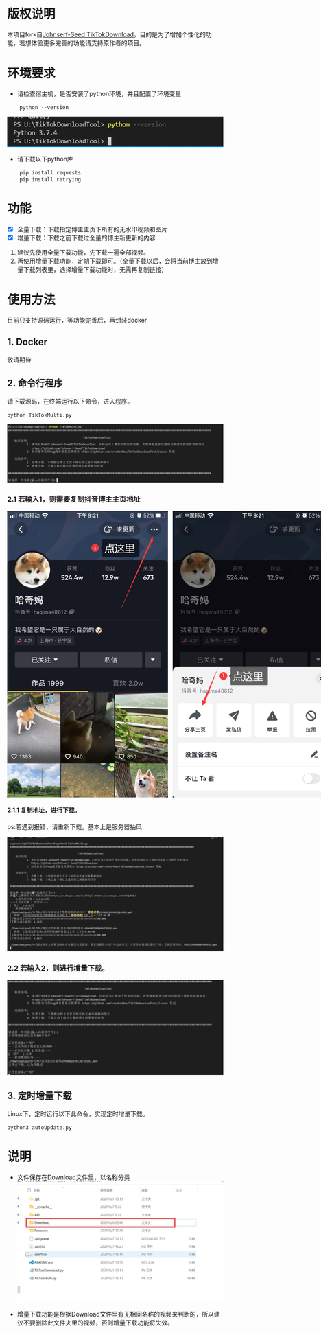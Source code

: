 # 版权说明
本项目fork自[Johnserf-Seed TikTokDownload](https://github.com/Johnserf-Seed/TikTokDownload)。目的是为了增加个性化的功能，若想体验更多完善的功能请支持原作者的项目。

# 环境要求
- 请检查宿主机，是否安装了python环境，并且配置了环境变量
~~~
    python --version 
~~~
![python环境](./Resource/python.jpg)

- 请下载以下python库
~~~
    pip install requests
    pip install retrying
~~~

# 功能
- [x] 全量下载：下载指定博主主页下所有的无水印视频和图片
- [x] 增量下载：下载之前下载过全量的博主新更新的内容

1. 建议先使用全量下载功能，先下载一遍全部视频。
2. 再使用增量下载功能，定期下载即可。（全量下载以后，会将当前博主放到增量下载列表里，选择增量下载功能时，无需再复制链接）

# 使用方法
目前只支持源码运行，等功能完善后，再封装docker

## 1. Docker 
敬请期待

## 2. 命令行程序

请下载源码，在终端运行以下命令，进入程序。

~~~
python TikTokMulti.py
~~~
![python环境](./Resource/guide.jpg)

### 2.1 若输入1，则需要复制抖音博主主页地址

<div style='display:flex;'>
    <img width='375px' height='667px' src='./Resource/userHomeStep1.jpg'>
    &nbsp;&nbsp;&nbsp;
    <img width='375px' height='667px' src='./Resource/userHomeStep2.png'>
    &nbsp;&nbsp;&nbsp;
    <img width='375px' height='667px' src='./Resource/userHomeStep3.png'>
</div>


#### 2.1.1 复制地址，进行下载。
ps:若遇到报错，请重新下载。基本上是服务器抽风

![step3](./Resource/fullDownload.jpg)


### 2.2 若输入2，则进行增量下载。

![增量下载](./Resource/updateDownload.jpg)


## 3. 定时增量下载
Linux下，定时运行以下此命令，实现定时增量下载。

~~~
python3 autoUpdate.py
~~~


# 说明

- 文件保存在Download文件里，以名称分类
![python环境](./Resource/download.jpg)

- 增量下载功能是根据Download文件里有无相同名称的视频来判断的，所以建议不要删除此文件夹里的视频，否则增量下载功能将失效。